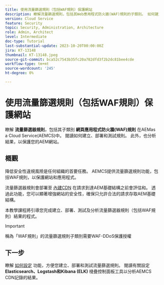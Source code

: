 ```yaml
---
title: 使用流量篩選規則（包括WAF規則）保護網站
description: 瞭解流量篩選規則，包括其Web應用程式防火牆(WAF)規則的子類別。 如何建立、部署和測試規則。 此外，也分析結果，以保護您的AEM網站。
version: Cloud Service
feature: Security
topic: Security, Administration, Architecture
role: Admin, Architect
level: Intermediate
doc-type: Tutorial
last-substantial-update: 2023-10-20T00:00:00Z
jira: KT-13148
thumbnail: KT-13148.jpeg
source-git-commit: bca52c7543b35fc20a782dfd3f2b2dc81bee4cde
workflow-type: tm+mt
source-wordcount: '245'
ht-degree: 0%

---
```



# 使用流量篩選規則（包括WAF規則）保護網站

瞭解 **流量篩選器規則**，包括其子類別 **網頁應用程式防火牆(WAF)規則** 在AEMas a Cloud Service(AEMCS)中。 閱讀如何建立、部署和測試規則。 此外，也分析結果，以保護您的AEM網站。

## 概觀

降低安全性違規風險是任何組織的首要任務。 AEMCS提供流量篩選規則功能，包括WAF規則，以保護網站和應用程式。

流量篩選器規則會部署至 [內建CDN](https://experienceleague.adobe.com/docs/experience-manager-cloud-service/content/implementing/content-delivery/cdn.html) 在請求到達AEM基礎結構之前會評估和。 透過此功能，您可以顯著增強網站的安全性，確保只允許合法的請求存取AEM基礎結構。

本教學課程將引導您完成建立、部署、測試及分析流量篩選器規則（包括WAF規則）結果的程式。

>[!IMPORTANT]
>
> 稱為「WAF規則」的流量篩選規則子類別需要WAF-DDoS保護授權


## 下一步

瞭解 [如何設定](./how-to-setup.md) 功能，方便您建立、部署和測試流量篩選規則。 閱讀有關設定 **Elasticsearch、Logstash和Kibana (ELK)** 棧疊控制面板工具以分析AEMCS CDN記錄的結果。



